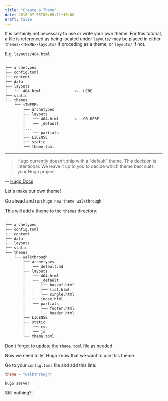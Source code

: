 ```yaml
---
title: "Create a Theme"
date: 2018-07-05T00:09:11+10:00
draft: false
---
```


It is certainly not necessary to use or write your own theme. For this tutorial, a file is referenced as being located under `layouts/` may be placed in either `themes/<THEME>/layouts/` if proceding as a theme, or `layouts/` if not. 

E.g. `layouts/404.html`

```sh
.
├── archetypes
├── config.toml
├── content
├── data
├── layouts
│   └── 404.html               <-- HERE
├── static
└── themes
    └── <THEME>
        ├── archetypes
        ├── layouts
        │   ├── 404.html       <-- OR HERE
        │   ├── _default
        │...
        │   └── partials
        ├── LICENSE
        ├── static
        └── theme.toml

```

---

> Hugo currently doesn’t ship with a “default” theme. This decision is intentional. We leave it up to you to decide which theme best suits your Hugo project.

-- [Hugo Docs](https://gohugo.io/themes/installing-and-using-themes/)

Let's make our own theme!

Go ahead and run `hugo new theme walkthrough`.

This will add a theme to the `themes` directory:

```sh
.
├── archetypes
├── config.toml
├── content
├── data
├── layouts
├── static
└── themes
    └── walkthrough
        ├── archetypes
        │   └── default.md
        ├── layouts
        │   ├── 404.html
        │   ├── _default
        │   │   ├── baseof.html
        │   │   ├── list.html
        │   │   └── single.html
        │   ├── index.html
        │   └── partials
        │       ├── footer.html
        │       └── header.html
        ├── LICENSE
        ├── static
        │   ├── css
        │   └── js
        └── theme.toml

```

Don't forget to update the `theme.toml` file as needed.

Now we need to let Hugo know that we want to use this theme.

Go to your `config.toml` file and add this line:

```toml
theme = "walkthrough"
```

```
hugo server
```

Still nothing?!
